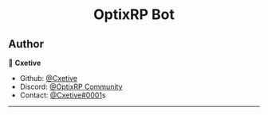 <h1 align="center">OptixRP Bot</h1>

## Author

👤 **Cxetive**

- Github: [@Cxetive](https://github.com/Cxetive)
- Discord: [@OptixRP Community](https://discord.gg/optixrp)
- Contact: [@Cxetive#0001](https://optixrp.nl)s
---
